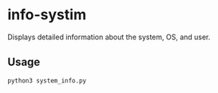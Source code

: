 # info-systim
Displays detailed information about the system, OS, and user.

## Usage
```bash
python3 system_info.py

